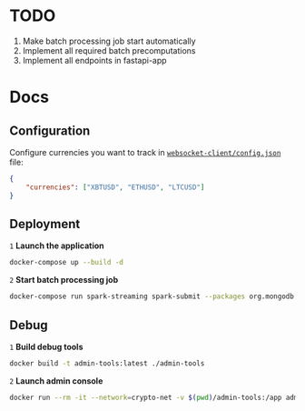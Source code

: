# TODO
1. Make batch processing job start automatically
1. Implement all required batch precomputations
1. Implement all endpoints in fastapi-app

# Docs

## Configuration

Configure currencies you want to track in [`websocket-client/config.json`](./websocket-client/config.json) file:
```json
{
    "currencies": ["XBTUSD", "ETHUSD", "LTCUSD"]
}
```

## Deployment
`1`
**Launch the application**
```bash
docker-compose up --build -d
```
`2`
**Start batch processing job**
```bash
docker-compose run spark-streaming spark-submit --packages org.mongodb.spark:mongo-spark-connector_2.12:3.0.1 /app/batch_processing.py
```

## Debug
`1`
**Build debug tools**
```bash
docker build -t admin-tools:latest ./admin-tools
```

`2`
**Launch admin console**
```bash
docker run --rm -it --network=crypto-net -v $(pwd)/admin-tools:/app admin-tools:latest
```
